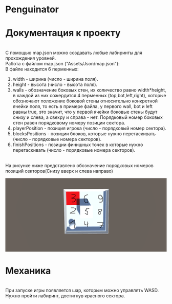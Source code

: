 # Penguinator
# Документация к проекту
<br> С помощью map.json можно создавать любые лабиринты для прохождения уровней.
<br> Работа с файлом map.json ("Assets/Json/map.json"):
<br> В файле находится 6 перменных:
1) width - ширина (число - ширина поля).
2) height - высота (число - высота поля).
3) walls - обозначение боковых стен, их количество равно width*height, в каждой из них сожердится 4 перменных (top,bot,left,right), которые обозночают положение боковой стены относительно конкретной ячейки поля, то есть в примере файла, у первого wall, bot и left равны true, это значит, что у первой ячейки боковые стены будут снизу и слева, а свехру и справа - нет. Порядковый номер боковых стен равен порядковому номеру позиции сектора.
4) playerPosition - позиция игрока (число - порядковый номер сектора).
5) blocksPositions - позиции блоков, которые нужно перетаскивать (число - порядковые номера секторов).
6) finishPositions - позиции финишных точек в которые нужно перетаскивать (число - порядковые номера секторов).

<br> На рисунке ниже представлено обозначение порядковых номеров позиций секторов(Снизу вверх и слева направо)

![Иллюстрация к проекту](https://github.com/sharint/Penguinator/blob/master/sectorsPositions.png)
# Механика
<br> При запуске игры появляется шар, которым можно управлять WASD. Нужно пройти лабиринт, достигнув красного сектора.
